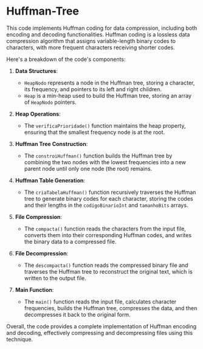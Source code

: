 # Huffman-Tree
This code implements Huffman coding for data compression, including both encoding and decoding functionalities. Huffman coding is a lossless data compression algorithm that assigns variable-length binary codes to characters, with more frequent characters receiving shorter codes.

Here's a breakdown of the code's components:

1. **Data Structures**: 
   - `HeapNodo` represents a node in the Huffman tree, storing a character, its frequency, and pointers to its left and right children.
   - `Heap` is a min-heap used to build the Huffman tree, storing an array of `HeapNodo` pointers.

2. **Heap Operations**: 
   - The `verificaPrioridade()` function maintains the heap property, ensuring that the smallest frequency node is at the root.

3. **Huffman Tree Construction**: 
   - The `constroiHuffman()` function builds the Huffman tree by combining the two nodes with the lowest frequencies into a new parent node until only one node (the root) remains.

4. **Huffman Table Generation**: 
   - The `criaTabelaHuffman()` function recursively traverses the Huffman tree to generate binary codes for each character, storing the codes and their lengths in the `codigoBinarioInt` and `tamanhoBits` arrays.

5. **File Compression**: 
   - The `compacta()` function reads the characters from the input file, converts them into their corresponding Huffman codes, and writes the binary data to a compressed file.

6. **File Decompression**: 
   - The `descompacta()` function reads the compressed binary file and traverses the Huffman tree to reconstruct the original text, which is written to the output file.

7. **Main Function**:
   - The `main()` function reads the input file, calculates character frequencies, builds the Huffman tree, compresses the data, and then decompresses it back to the original form.

Overall, the code provides a complete implementation of Huffman encoding and decoding, effectively compressing and decompressing files using this technique.
